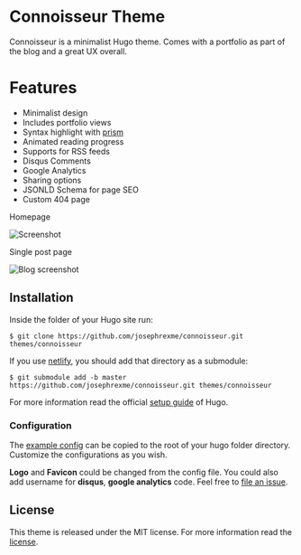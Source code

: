 # Connoisseur Theme

Connoisseur is a minimalist Hugo theme. Comes with a portfolio as part of the blog and a great UX overall.

# Features
- Minimalist design
- Includes portfolio views
- Syntax highlight with [prism](//prismjs.com)
- Animated reading progress
- Supports for RSS feeds
- Disqus Comments
- Google Analytics
- Sharing options
- JSONLD Schema for page SEO
- Custom 404 page


Homepage

![Screenshot](https://cdn.rawgit.com/josephrexme/connoisseur/ff2d9855/screenshot/screenshot.png)


Single post page

![Blog screenshot](https://cdn.rawgit.com/josephrexme/connoisseur/ff2d9855/screenshot/screenshot-single.png)


## Installation

Inside the folder of your Hugo site run:

    $ git clone https://github.com/josephrexme/connoisseur.git themes/connoisseur

If you use [netlify](https://netlify.com), you should add that directory as a submodule:

    $ git submodule add -b master https://github.com/josephrexme/connoisseur.git themes/connoisseur

For more information read the official [setup guide](https://gohugo.io/overview/installing/) of Hugo.

### Configuration

The [example config](https://github.com/josephrexme/connoisseur/blob/master/exampleSite/config.toml) can be copied to the root of your hugo folder directory. Customize the configurations as you wish.

**Logo** and **Favicon** could be changed from the config file. You could also add username for **disqus**, **google analytics** code. Feel free to [file an issue](https://github.com/josephrexme/connoisseur/issues).

## License

This theme is released under the MIT license. For more information read the [license](https://github.com/josephrexme/windener/blob/master/LICENSE.md).

